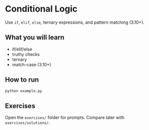 # Conditional Logic

Use `if`, `elif`, `else`, ternary expressions, and pattern matching (3.10+).

## What you will learn
- if/elif/else
- truthy checks
- ternary
- match-case (3.10+)

## How to run
```bash
python example.py
```

## Exercises
Open the `exercises/` folder for prompts. Compare later with `exercises/solutions/`.
